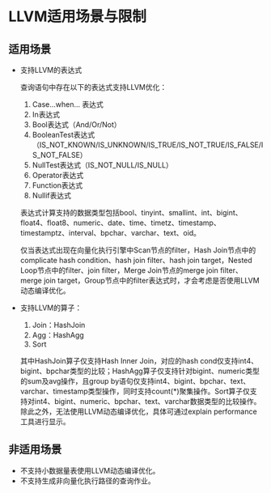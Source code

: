 # LLVM适用场景与限制

## 适用场景<a name="zh-cn_topic_0237121504_zh-cn_topic_0066033419_section279430195545"></a>

-   支持LLVM的表达式

    查询语句中存在以下的表达式支持LLVM优化：

    1.  Case…when… 表达式
    2.  In表达式
    3.  Bool表达式（And/Or/Not）
    4.  BooleanTest表达式（IS\_NOT\_KNOWN/IS\_UNKNOWN/IS\_TRUE/IS\_NOT\_TRUE/IS\_FALSE/IS\_NOT\_FALSE）
    5.  NullTest表达式（IS\_NOT\_NULL/IS\_NULL）
    6.  Operator表达式
    7.  Function表达式
    8.  Nullif表达式

    表达式计算支持的数据类型包括bool、tinyint、smallint、int、bigint、float4、float8、numeric、date、time、timetz、timestamp、timestamptz、interval、bpchar、varchar、text、oid。

    仅当表达式出现在向量化执行引擎中Scan节点的filter，Hash Join节点中的complicate hash condition、hash join filter、hash join target，Nested Loop节点中的filter、join filter，Merge Join节点的merge join filter、merge join target，Group节点中的filter表达式时，才会考虑是否使用LLVM动态编译优化。

-   支持LLVM的算子：

    1.  Join：HashJoin
    2.  Agg：HashAgg
    3.  Sort

    其中HashJoin算子仅支持Hash Inner Join，对应的hash cond仅支持int4、bigint、bpchar类型的比较；HashAgg算子仅支持针对bigint、numeric类型的sum及avg操作，且group by语句仅支持int4、bigint、bpchar、text、varchar、timestamp类型操作，同时支持count\(\*\)聚集操作。Sort算子仅支持对int4、bigint、numeric、bpchar、text、varchar数据类型的比较操作。除此之外，无法使用LLVM动态编译优化，具体可通过explain performance工具进行显示。


## 非适用场景<a name="zh-cn_topic_0237121504_zh-cn_topic_0066033419_section316931181001"></a>

-   不支持小数据量表使用LLVM动态编译优化。
-   不支持生成非向量化执行路径的查询作业。


